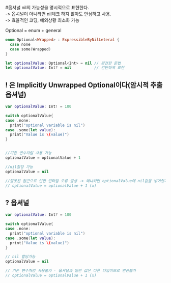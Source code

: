 #옵셔널
nil의 가능성을 명시적으로 표현한다.   
-> 옵셔널이 아니라면 nil체크 하지 않아도 안심하고 사용.  
-> 효율적인 코딩, 예외상황 최소화 가능  

Optional = enum + general  

```swift
enum Optional<Wrapped> : ExpressibleByNilLeteral {
  case none
  case some(Wrapped)
}

let optionalValue: Optional<Int> = nil // 완전한 문법
let optionalValue: Int? = nil          // 간단하게 표현
```

## ! 은 Implicitly Unwrapped Optional이다(암시적 추출 옵셔널)

```swift
var optionalValue: Int! = 100

switch optionalValue{
case .none:
  print("optional variable is nil")
case .some(let value):
  print("Value is \(value)")
}


//기존 변수처럼 사용 가능
optionalValue = optionalValue + 1

//nil할당 가능
optionalValue = nil

//잘못된 접근으로 인한 런타임 오류 발생 -> 왜냐하면 optionalValue에 nil값을 넣어줬기 떄문이다.
// optionalValue = optionalValue + 1 (x)
```

## ? 옵셔널

```swift
var optionalValue: Int? = 100

switch optionalValue{
case .none:
  print("optional variable is nil")
case .some(let value):
  print("Value is \(value)")
}

// nil 할당가능
optionalValue = nil

// 기존 변수처럼 사용불가 - 옵셔널과 일반 값은 다른 타입이므로 연산불가
// optionalValue = optionalValue + 1 (x)
```
